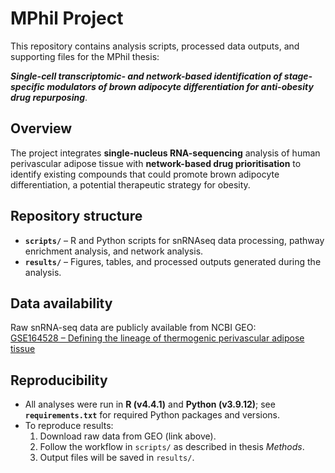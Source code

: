 # MPhil Project

This repository contains analysis scripts, processed data outputs, and supporting files for the MPhil thesis:  

**_Single-cell transcriptomic- and network-based identification of stage-specific modulators of brown adipocyte differentiation for anti-obesity drug repurposing_**.

## Overview
The project integrates **single-nucleus RNA-sequencing** analysis of human perivascular adipose tissue with **network-based drug prioritisation** to identify existing compounds that could promote brown adipocyte differentiation, a potential therapeutic strategy for obesity.

## Repository structure
- **`scripts/`** – R and Python scripts for snRNAseq data processing, pathway enrichment analysis, and network analysis.  
- **`results/`** – Figures, tables, and processed outputs generated during the analysis.  

## Data availability
Raw snRNA-seq data are publicly available from NCBI GEO:  
[GSE164528 – Defining the lineage of thermogenic perivascular adipose tissue](https://www.ncbi.nlm.nih.gov/geo/query/acc.cgi?acc=GSE164528)  

## Reproducibility
- All analyses were run in **R (v4.4.1)** and **Python (v3.9.12)**; see **`requirements.txt`** for required Python packages and versions.
- To reproduce results:
  1. Download raw data from GEO (link above).
  2. Follow the workflow in `scripts/` as described in thesis *Methods*.
  3. Output files will be saved in `results/`.
